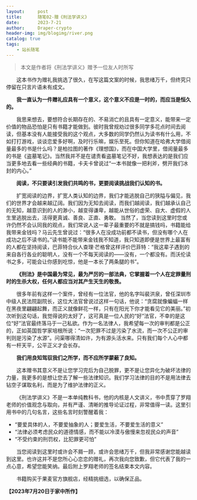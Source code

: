 ```yaml
---
layout:     post
title:      随笔02-赠《刑法学讲义》
date:       2023-7-21
author:     Draper-crypto
header-img: img/blogimg/river.png
catalog: true
tags:
    - 站长随笔
---
```


> 本文是作者将《刑法学讲义》赠予一位友人时所写


&emsp;&emsp;这本书作为赠礼我挑选了很久，在写这篇文案的时候，我思绪万千，但终究只停留在只言片语未有成文。

&emsp;&emsp;**我一直认为一件赠礼应具有一个意义，这个意义不应是一时的，而应当是恒久的。**

&emsp;&emsp;我思来想去，要想符合长期存在的、不易消亡的且具有一定意义，能带来一定价值的物品恐怕是只有书籍才能做到。彼时我曾规劝过很多同学多花点时间去阅读，但基本没有人能接受我的这个观点，大多数的同学仍然认为读书有什么用，不如打打游戏，谈谈恋爱多好啊，及时行乐嘛，娱乐至死。但你知道在哈弗大学借阅量最多的书是什么吗？是柏拉图的著作《理想国》，而在中国大学里，借阅量最多的书是《盗墓笔记》。当然我并不是在谴责看盗墓笔记不好，我想表达的是我们应当更多地去看一些经典的书籍，卡夫卡曾说过“一本书就像一把利斧，劈开我们冰封的内心。”

&emsp;&emsp;**阅读，不只要读引发我们共鸣的书，更要阅读挑战我们认知的书。**

&emsp;&emsp;扩宽阅读的边界，扩宽人类认知的边界，我们才能逃脱自己的狭隘与偏见，我们的世界才会越来越辽阔。我们因为无知去阅读，而我们越阅读，我们越承认自己的无知，越意识到的人的渺小，越变得谦卑，越能从世俗的虚荣、自大、虚假的人生里逃脱出去，活得更真诚、善良、正直、勇敢。
当然了，当您读到这里时您或许仍然不会认同我的观点，我们常说人这一辈子最重要的不就是搞钱吗，书籍能给我带来金钱吗？马云先生曾说过：“很多人在没成功前都不读书，但没有哪个人在成功之后不读书的。”读书能不能带来金钱我不知道，我只知道即便是世界上最富有的人都在坚持阅读，巴菲特合伙人查理·芒格曾这样评价巴菲特：“我这辈子遇到的来自各行各业的聪明人，没有一个不每天阅读的——没有，一个都没有。而沃伦读书之多，可能会让你感到吃惊，他是一本长了两条腿的书”。

&emsp;&emsp;**《刑法》是中国最为常见，最为严厉的一部法典，它掌握着一个人在定罪量刑时的生杀大权，任何人都应当对其产生天生的敬畏。**

&emsp;&emsp;很多年前有这样一个案件，曾经有一位法官，他的名字叫裴洪泉，曾任深圳市中级人民法院副院长，这位大法官曾说过这样一句话，他说：“贪腐就像蝙蝠一样在黑夜里翩翩起舞，而正义就像鲜花一样，只有在阳光下你才能看见它的美丽。”初次听到这句话，我觉得说的太好了，这可真是一位人民的“好”法官，不幸的是这位“好”法官最终落马于一己私欲。作为一名法律人，我希望每一次的审判都是公正的，正如英国哲学家培根所说：“一次犯罪不过是污染了水流，而一次不公正的审判则是污染了水源”。问渠哪得清如许，为有源头活水来。只有我们每个人心中都有一杆天平，公平正义才会长存。

&emsp;&emsp;**我们用良知驾驭我们之所学，而不应所学蒙蔽了良知。**

&emsp;&emsp;这本赠书其意义不是让您学习完后为自己脱罪，更不是让您异化为破坏法律的力量，我更多的是想让您去了解一些法律知识。我们学习法律的目的不是用法律去钻空子谋取名利，而是为了维护法律的正义。

&emsp;&emsp;《刑法学讲义》不是一本单纯教科书，他的内核是人文讲义，书中贯穿了罗翔老师的价值观念与取向，并有严谨、清晰的推导论证过程，非常值得一读。这里引用书中的几句名言，这些名言时刻警醒着我：

- “要爱具体的人，不要爱抽象的人；要爱生活，不要爱生活的意义”
- “法律必须考虑民众的道德情感，而不能以冷漠与傲慢来忽视民众的声音”
- “不受约束的刑罚权，比犯罪更可怕”

&emsp;&emsp;当您阅读到这里时或许会不屑一顾，或许会思绪万千，但我非常感谢您能越读到这里。也许这并不是您所心心恋恋的赠礼，再次我向您致歉，但它代表了我的一点心意，希望您能笑纳。最后附上罗翔老师的签名结束本文内容。

&emsp;&emsp;书籍购买于果麦官方旗舰店，经精挑细选，以确保正品。

**【2023年7月20日于家中所作】**